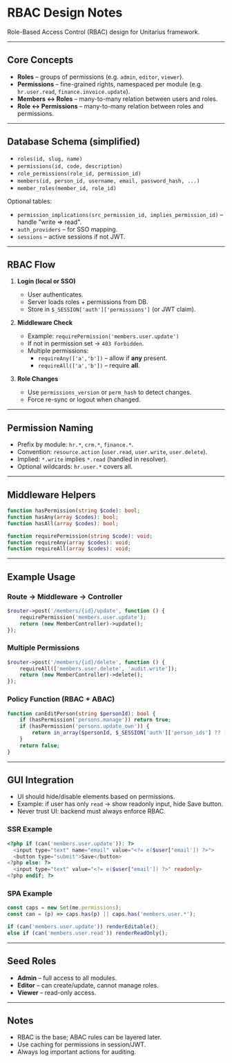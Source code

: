 # RBAC Design Notes

Role-Based Access Control (RBAC) design for Unitarius framework.

---

## Core Concepts

- **Roles** – groups of permissions (e.g. `admin`, `editor`, `viewer`).
- **Permissions** – fine-grained rights, namespaced per module (e.g. `hr.user.read`, `finance.invoice.update`).
- **Members ↔ Roles** – many-to-many relation between users and roles.
- **Role ↔ Permissions** – many-to-many relation between roles and permissions.

---

## Database Schema (simplified)

- `roles(id, slug, name)`
- `permissions(id, code, description)`
- `role_permissions(role_id, permission_id)`
- `members(id, person_id, username, email, password_hash, ...)`
- `member_roles(member_id, role_id)`

Optional tables:
- `permission_implications(src_permission_id, implies_permission_id)` – handle "write ⇒ read".
- `auth_providers` – for SSO mapping.
- `sessions` – active sessions if not JWT.

---

## RBAC Flow

1. **Login (local or SSO)**
   - User authenticates.
   - Server loads roles + permissions from DB.
   - Store in `$_SESSION['auth']['permissions']` (or JWT claim).

2. **Middleware Check**
   - Example: `requirePermission('members.user.update')`
   - If not in permission set → `403 Forbidden`.
   - Multiple permissions:
     - `requireAny(['a','b'])` – allow if **any** present.
     - `requireAll(['a','b'])` – require **all**.

3. **Role Changes**
   - Use `permissions_version` or `perm_hash` to detect changes.
   - Force re-sync or logout when changed.

---

## Permission Naming

- Prefix by module: `hr.*`, `crm.*`, `finance.*`.
- Convention: `resource.action` (`user.read`, `user.write`, `user.delete`).
- Implied: `*.write` implies `*.read` (handled in resolver).
- Optional wildcards: `hr.user.*` covers all.

---

## Middleware Helpers

```php
function hasPermission(string $code): bool;
function hasAny(array $codes): bool;
function hasAll(array $codes): bool;

function requirePermission(string $code): void;
function requireAny(array $codes): void;
function requireAll(array $codes): void;
```

---

## Example Usage

### Route → Middleware → Controller

```php
$router->post('/members/{id}/update', function () {
    requirePermission('members.user.update');
    return (new MemberController)->update();
});
```

### Multiple Permissions

```php
$router->post('/members/{id}/delete', function () {
    requireAll(['members.user.delete', 'audit.write']);
    return (new MemberController)->delete();
});
```

### Policy Function (RBAC + ABAC)

```php
function canEditPerson(string $personId): bool {
    if (hasPermission('persons.manage')) return true;
    if (hasPermission('persons.update_own')) {
        return in_array($personId, $_SESSION['auth']['person_ids'] ?? [], true);
    }
    return false;
}
```

---

## GUI Integration

- UI should hide/disable elements based on permissions.
- Example: if user has only `read` → show readonly input, hide Save button.
- Never trust UI: backend must always enforce RBAC.

### SSR Example

```php
<?php if (can('members.user.update')): ?>
  <input type="text" name="email" value="<?= e($user['email']) ?>">
  <button type="submit">Save</button>
<?php else: ?>
  <input type="text" value="<?= e($user['email']) ?>" readonly>
<?php endif; ?>
```

### SPA Example

```js
const caps = new Set(me.permissions);
const can = (p) => caps.has(p) || caps.has('members.user.*');

if (can('members.user.update')) renderEditable();
else if (can('members.user.read')) renderReadOnly();
```

---

## Seed Roles

- **Admin** – full access to all modules.
- **Editor** – can create/update, cannot manage roles.
- **Viewer** – read-only access.

---

## Notes

- RBAC is the base; ABAC rules can be layered later.
- Use caching for permissions in session/JWT.
- Always log important actions for auditing.
